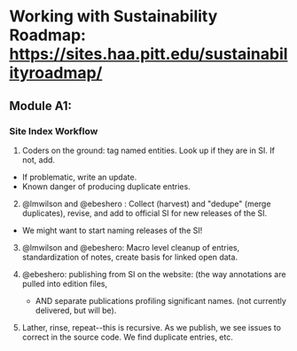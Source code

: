 # Working with Sustainability Roadmap: https://sites.haa.pitt.edu/sustainabilityroadmap/

## Module A1: 
### Site Index Workflow
1. Coders on the ground: tag named entities. Look up if they are in SI. If not, add. 
  * If problematic, write an update.
  * Known danger of producing duplicate entries.
  
2. @lmwilson and @ebeshero : Collect (harvest) and "dedupe" (merge duplicates), revise, and add to official SI for new releases of the SI. 
  * We might want to start naming releases of the SI! 

3. @lmwilson and @ebeshero: Macro level cleanup of entries, standardization of notes, create basis for linked open data.

4. @ebeshero: publishing from SI on the website: (the way annotations are pulled into edition files, 
    * AND separate publications profiling significant names. (not currently delivered, but will be).

5. Lather, rinse, repeat--this is recursive. As we publish, we see issues to correct in the source code. We find duplicate entries, etc.



  
  

